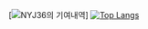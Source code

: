 [![NYJ36의 기여내역](https://github-readme-stats.vercel.app/api?username=NYJ36&show_icons=true&theme=react)]
[![Top Langs](https://github-readme-stats.vercel.app/api/top-langs/?username=NYJ36&show_icons=true&theme=react&layout=compact)](https://github.com/anuraghazra/github-readme-stats)
